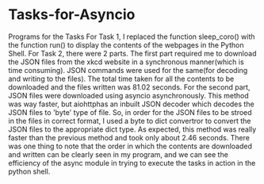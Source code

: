 # Tasks-for-Asyncio
Programs for the Tasks
For Task 1, I replaced the function sleep_coro() with the function run() to display the contents of the webpages in the Python Shell. 
For Task 2, there were 2 parts.
The first part required me to download the JSON files from the xkcd website in a synchronous manner(which is time consuming). JSON commands were used for the same(for decoding and writing to the files). The total time taken for all the contents to be downloaded and the files written was 81.02 seconds. 
For the second part, JSON files were downloaded using asyncio asynchronously.
This method was way faster, but aiohttphas an inbuilt JSON decoder which decodes the JSON files to 'byte' type of file.
So, in order for the JSON files to be stroed in the files in correct format, I used a byte to dict convertror to convert the JSON files to the appropriate dict type.
As expected, this method was really faster than the previous method and took only about 2.46 seconds. 
There was one thing to note that the order in which the contents are downloaded and written can be clearly seen in my program, and we can see the efficiency of the async module in trying to execute the tasks in action in the python shell. 
